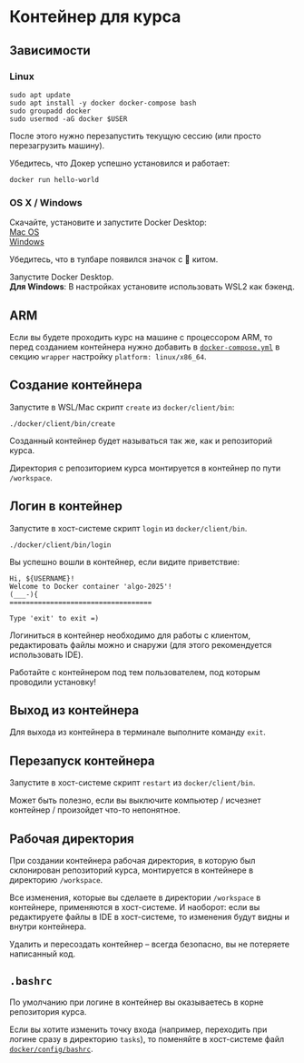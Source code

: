 # Контейнер для курса

## Зависимости

### Linux

```shell
sudo apt update
sudo apt install -y docker docker-compose bash
sudo groupadd docker
sudo usermod -aG docker $USER
```

После этого нужно перезапустить текущую сессию (или просто перезагрузить машину).

Убедитесь, что Докер успешно установился и работает:
```shell
docker run hello-world
```

### OS X / Windows

Скачайте, установите и запустите Docker Desktop:   
[Mac OS](https://docs.docker.com/desktop/install/mac-install/)   
[Windows](https://docs.docker.com/desktop/install/windows-install/)

Убедитесь, что в тулбаре появился значок с 🐳 китом.

Запустите Docker Desktop.    
**Для Windows**: В настройках установите использовать WSL2 как бэкенд.

## ARM

Если вы будете проходить курс на машине с процессором ARM, то перед созданием контейнера нужно добавить в [`docker-compose.yml`](/docker/docker-compose.yml) в секцию `wrapper` настройку `platform: linux/x86_64`.

## Создание контейнера

Запустите в WSL/Mac скрипт `create` из `docker/client/bin`:
```shell
./docker/client/bin/create
```

Созданный контейнер будет называться так же, как и репозиторий курса.

Директория с репозиторием курса монтируется в контейнер по пути `/workspace`.

## Логин в контейнер

Запустите в хост-системе скрипт `login` из `docker/client/bin`.
```shell
./docker/client/bin/login
```

Вы успешно вошли в контейнер, если видите приветствие:
```
Hi, ${USERNAME}!
Welcome to Docker container 'algo-2025'!
(___-){
===================================

Type 'exit' to exit =)
```

Логиниться в контейнер необходимо для работы с клиентом,
редактировать файлы можно и снаружи (для этого рекомендуется использовать IDE).

Работайте с контейнером под тем пользователем, под которым проводили установку!


## Выход из контейнера

Для выхода из контейнера в терминале выполните команду `exit`.

## Перезапуск контейнера

Запустите в хост-системе скрипт `restart` из `docker/client/bin`.

Может быть полезно, если вы выключите компьютер / исчезнет контейнер / произойдет что-то непонятное.

## Рабочая директория

При создании контейнера рабочая директория, в которую был склонирован репозиторий курса, монтируется в контейнере в директорию `/workspace`.

Все изменения, которые вы сделаете в директории `/workspace` в контейнере, применяются в хост-системе. И наоборот: если вы редактируете файлы в IDE в хост-системе, то изменения будут видны и внутри контейнера.

Удалить и пересоздать контейнер – всегда безопасно, вы не потеряете написанный код.

## `.bashrc`

По умолчанию при логине в контейнер вы оказываетесь в корне репозитория курса.

Если вы хотите изменить точку входа (например, переходить при логине сразу в директорию `tasks`), то поменяйте в хост-системе файл [`docker/config/bashrc`](/docker/config/bashrc).

